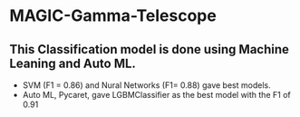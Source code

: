# MAGIC-Gamma-Telescope

## This Classification model is done using Machine Leaning and Auto ML.
- SVM (F1 = 0.86)  and Nural Networks (F1= 0.88) gave best models.
- Auto ML, Pycaret, gave LGBMClassifier as the best model with the F1 of 0.91

